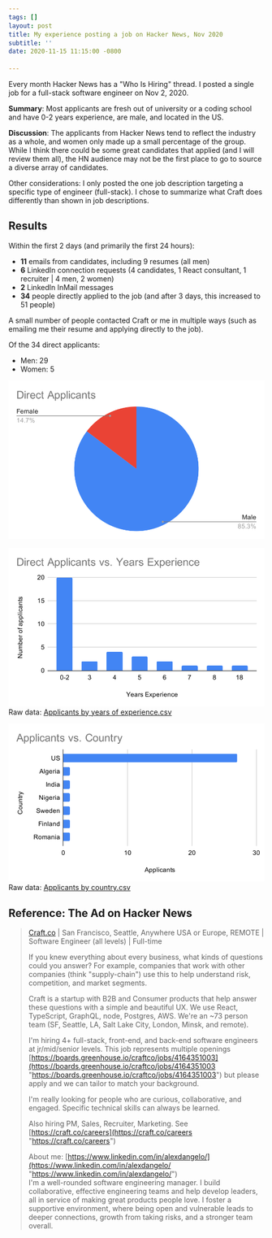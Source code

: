 ```yaml
---
tags: []
layout: post
title: My experience posting a job on Hacker News, Nov 2020
subtitle: ''
date: 2020-11-15 11:15:00 -0800

---
```

Every month Hacker News has a "Who Is Hiring" thread. I posted a single job for a full-stack software engineer on Nov 2, 2020.

**Summary**: Most applicants are fresh out of university or a coding school and have 0-2 years experience, are male, and located in the US.

**Discussion**: The applicants from Hacker News tend to reflect the industry as a whole, and women only made up a small percentage of the group. While I think there could be some great candidates that applied (and I will review them all), the HN audience may not be the first place to go to source a diverse array of candidates.

Other considerations: I only posted the one job description targeting a specific type of engineer (full-stack). I chose to summarize what Craft does differently than shown in job descriptions.

## Results

Within the first 2 days (and primarily the first 24 hours):

* **11** emails from candidates, including 9 resumes (all men)
* **6** LinkedIn connection requests (4 candidates, 1 React consultant, 1 recruiter | 4 men, 2 women)
* **2** LinkedIn InMail messages
* **34** people directly applied to the job (and after 3 days, this increased to 51 people)

A small number of people contacted Craft or me in multiple ways (such as emailing me their resume and applying directly to the job).

Of the 34 direct applicants:

* Men: 29
* Women: 5

![Of 34 direct applicants, roughly 14.7% were female and 85.3% were male.](/assets/uploads/2020-11-02-hacker-news-direct_applicants.svg)

![Of 34 direct applicants, 20 had 0-2 years experience, with the rest distributed mostly between 3-8 years experience.](/assets/uploads/2020-11-02-hacker-news-direct_applicants_vs-_years_experience.svg)
Raw data: [Applicants by years of experience.csv](/assets/uploads/2020-11-02-hacker-news-number-of-applicants-by-years-of-experience.csv "2020-11-02-hacker-news-number-of-applicants-by-years-of-experience.csv")

![Most applicants are based in the United States (27 of 34), which makes sense because HackerNews is based in the US.](/assets/uploads/2020-11-02-hacker-news-applicants_vs-_country.svg)
Raw data: [Applicants by country.csv](/assets/uploads/2020-11-02-hacker-news-number-of-applicants-by-country.csv "2020-11-02-hacker-news-number-of-applicants-by-country.csv")

## Reference: The Ad on Hacker News

> [Craft.co](http://craft.co/) | San Francisco, Seattle, Anywhere USA or Europe, REMOTE | Software Engineer (all levels) | Full-time
>
> If you knew everything about every business, what kinds of questions could you answer? For example, companies that work with other companies (think "supply-chain") use this to help understand risk, competition, and market segments.
>
> Craft is a startup with B2B and Consumer products that help answer these questions with a simple and beautiful UX. We use React, TypeScript, GraphQL, node, Postgres, AWS. We're an \~73 person team (SF, Seattle, LA, Salt Lake City, London, Minsk, and remote).
>
> I'm hiring 4+ full-stack, front-end, and back-end software engineers at jr/mid/senior levels. This job represents multiple openings [https://boards.greenhouse.io/craftco/jobs/4164351003](https://boards.greenhouse.io/craftco/jobs/4164351003 "https://boards.greenhouse.io/craftco/jobs/4164351003") but please apply and we can tailor to match your background.
>
> I'm really looking for people who are curious, collaborative, and engaged. Specific technical skills can always be learned.
>
> Also hiring PM, Sales, Recruiter, Marketing. See [https://craft.co/careers](https://craft.co/careers "https://craft.co/careers")
>
> About me: [https://www.linkedin.com/in/alexdangelo/](https://www.linkedin.com/in/alexdangelo/ "https://www.linkedin.com/in/alexdangelo/")  
> I'm a well-rounded software engineering manager. I build collaborative, effective engineering teams and help develop leaders, all in service of making great products people love. I foster a supportive environment, where being open and vulnerable leads to deeper connections, growth from taking risks, and a stronger team overall.